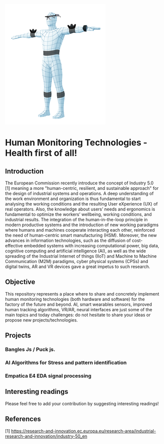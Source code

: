 ![Heading Image](/Images/Human_Tracking_Manikin.png)


# Human Monitoring Technologies - Health first of all!
## **Introduction**

The European Commission recently introduce the concept of Industry 5.0 [1] meaning a more "human-centric, resilient, and sustainable approach" for the design of industrial systems and operations. A deep understanding of the work environment and organization is thus fundamental to start analysing the working conditions and the resulting User eXperience (UX) of real operators. Also, the knowledge about users’ needs and ergonomics is fundamental to optimize the workers’ wellbeing, working conditions, and industrial results. The integration of the human-in-the-loop principle in modern productive systems and the introduction of new working paradigms where humans and machines cooperate interacting each other, reinforced the need of human-centric smart manufacturing (HSM). 
Moreover, the new advances in information technologies, such as the diffusion of cost-effective embedded systems with increasing computational power, big data, cognitive computing and artificial intelligence (AI), as well as the wide spreading of the Industrial Internet of things (IIoT) and Machine to Machine Communication (M2M) paradigms, cyber physical systems (CPSs) and digital twins, AR and VR devices gave a great impetus to such research.

## **Objective** 

This repository represents a place where to share and concretely implement human monitoring technologies (both hardware and software) for the factory of the future and beyond. AI, smart wearables sensors, improved human tracking algorithms, VR/AR, neural interfaces are just some of the main topics and today challenges: do not hesitate to share your ideas or propose new projects/technologies. 

## **Projects**

  ### Bangles Js / Puck js.
  
  ### AI Algorithms for Stress and pattern identification 

  ### Empatica E4 EDA signal processing

## **Interesting readings**

Please feel free to add your contribution by suggesting interesting readings!


## **References**

[1] https://research-and-innovation.ec.europa.eu/research-area/industrial-research-and-innovation/industry-50_en
